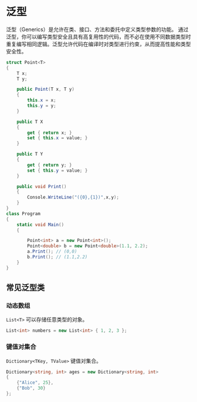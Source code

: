 # 泛型

泛型（Generics）是允许在类、接口、方法和委托中定义类型参数的功能。
通过泛型，你可以编写类型安全且具有高复用性的代码，而不必在使用不同数据类型时重复编写相同逻辑。泛型允许代码在编译时对类型进行约束，从而提高性能和类型安全性。

```cs
struct Point<T>
{
    T x;
    T y;

    public Point(T x, T y)
    {
        this.x = x;
        this.y = y;
    }

    public T X
    {
        get { return x; }
        set { this.x = value; }
    }

    public T Y
    {
        get { return y; }
        set { this.y = value; }
    }

    public void Print()
    {
        Console.WriteLine("({0},{1})",x,y);
    }
}
class Program
{
    static void Main()
    {

        Point<int> a = new Point<int>();
        Point<double> b = new Point<double>(1.1, 2.2);
        a.Print(); // (0,0)
        b.Print(); // (1.1,2.2)
    }
}
```

## 常见泛型类

### 动态数组

`List<T>` 可以存储任意类型的对象。

```cs
List<int> numbers = new List<int> { 1, 2, 3 };
```

### 键值对集合

`Dictionary<TKey, TValue>` 键值对集合。

```cs
Dictionary<string, int> ages = new Dictionary<string, int>
{
    {"Alice", 25},
    {"Bob", 30}
};
```
